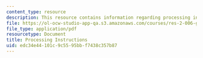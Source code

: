 ```yaml
---
content_type: resource
description: This resource contains information regarding processing instructions.
file: https://ol-ocw-studio-app-qa.s3.amazonaws.com/courses/res-2-006-girls-who-build-cameras-summer-2016/edc34e44101c9c5595bbf7438c357b87_MITRES_2_006SUM16_Instruc.pdf
file_type: application/pdf
resourcetype: Document
title: Processing Instructions
uid: edc34e44-101c-9c55-95bb-f7438c357b87
---
```

